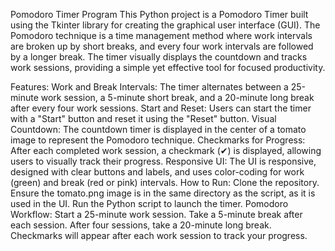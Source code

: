 Pomodoro Timer Program
This Python project is a Pomodoro Timer built using the Tkinter library for creating the graphical user interface (GUI). The Pomodoro technique is a time management method where work intervals are broken up by short breaks, and every four work intervals are followed by a longer break. The timer visually displays the countdown and tracks work sessions, providing a simple yet effective tool for focused productivity.

Features:
Work and Break Intervals: The timer alternates between a 25-minute work session, a 5-minute short break, and a 20-minute long break after every four work sessions.
Start and Reset: Users can start the timer with a "Start" button and reset it using the "Reset" button.
Visual Countdown: The countdown timer is displayed in the center of a tomato image to represent the Pomodoro technique.
Checkmarks for Progress: After each completed work session, a checkmark (✔) is displayed, allowing users to visually track their progress.
Responsive UI: The UI is responsive, designed with clear buttons and labels, and uses color-coding for work (green) and break (red or pink) intervals.
How to Run:
Clone the repository.
Ensure the tomato.png image is in the same directory as the script, as it is used in the UI.
Run the Python script to launch the timer.
Pomodoro Workflow:
Start a 25-minute work session.
Take a 5-minute break after each session.
After four sessions, take a 20-minute long break.
Checkmarks will appear after each work session to track your progress.
